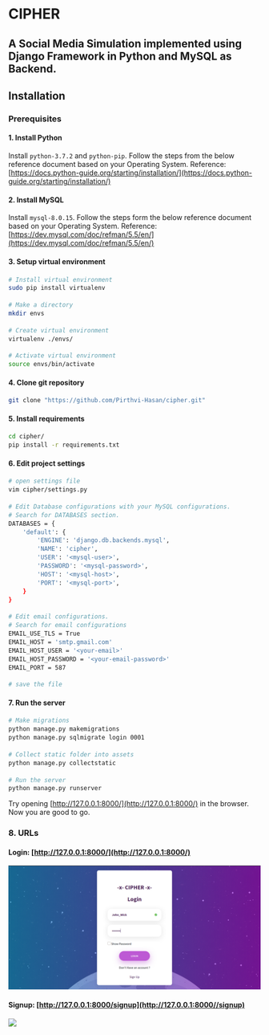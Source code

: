 # CIPHER
## A Social Media Simulation implemented using Django Framework in Python and MySQL as Backend.</br>

## Installation

### Prerequisites

#### 1. Install Python
Install ```python-3.7.2``` and ```python-pip```. Follow the steps from the below reference document based on your Operating System.
Reference: [https://docs.python-guide.org/starting/installation/](https://docs.python-guide.org/starting/installation/)

#### 2. Install MySQL
Install ```mysql-8.0.15```. Follow the steps form the below reference document based on your Operating System.
Reference: [https://dev.mysql.com/doc/refman/5.5/en/](https://dev.mysql.com/doc/refman/5.5/en/)
#### 3. Setup virtual environment
```bash
# Install virtual environment
sudo pip install virtualenv

# Make a directory
mkdir envs

# Create virtual environment
virtualenv ./envs/

# Activate virtual environment
source envs/bin/activate
```

#### 4. Clone git repository
```bash
git clone "https://github.com/Pirthvi-Hasan/cipher.git"
```

#### 5. Install requirements
```bash
cd cipher/
pip install -r requirements.txt
```

#### 6. Edit project settings
```bash
# open settings file
vim cipher/settings.py

# Edit Database configurations with your MySQL configurations.
# Search for DATABASES section.
DATABASES = {
    'default': {
        'ENGINE': 'django.db.backends.mysql',
        'NAME': 'cipher',
        'USER': '<mysql-user>',
        'PASSWORD': '<mysql-password>',
        'HOST': '<mysql-host>',
        'PORT': '<mysql-port>',
    }
}

# Edit email configurations.
# Search for email configurations
EMAIL_USE_TLS = True
EMAIL_HOST = 'smtp.gmail.com'
EMAIL_HOST_USER = '<your-email>'
EMAIL_HOST_PASSWORD = '<your-email-password>'
EMAIL_PORT = 587

# save the file
```
#### 7. Run the server
```bash
# Make migrations
python manage.py makemigrations
python manage.py sqlmigrate login 0001

# Collect static folder into assets
python manage.py collectstatic

# Run the server
python manage.py runserver

```
Try opening [http://127.0.0.1:8000/](http://127.0.0.1:8000/) in the browser.
Now you are good to go.

### 8. URLs
#### Login: [http://127.0.0.1:8000/](http://127.0.0.1:8000/)
![](https://github.com/Pirthvi-Hasan/cipher/blob/master/Screenshots/Login.png)
#### Signup: [http://127.0.0.1:8000/signup](http://127.0.0.1:8000//signup)
![](https://github.com/Pirthvi-Hasan/cipher/blob/master/Screenshots/Sign+Up.png)
